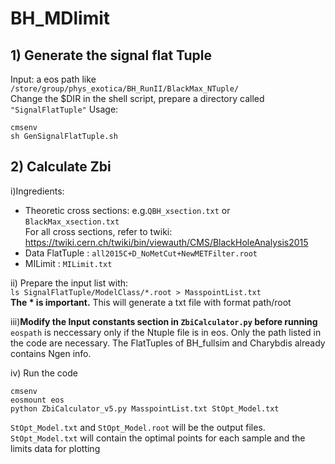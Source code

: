 # BH_MDlimit
## 1) Generate the signal flat Tuple
Input: a eos path like `/store/group/phys_exotica/BH_RunII/BlackMax_NTuple/`  
Change the $DIR in the shell script, prepare a directory called `"SignalFlatTuple"`
Usage:  
```
cmsenv  
sh GenSignalFlatTuple.sh
```

## 2) Calculate Zbi
i)Ingredients:
* Theoretic cross sections: e.g.`QBH_xsection.txt` or `BlackMax_xsection.txt`  
  For all cross sections, refer to twiki:  
  https://twiki.cern.ch/twiki/bin/viewauth/CMS/BlackHoleAnalysis2015
* Data FlatTuple          : `all2015C+D_NoMetCut+NewMETFilter.root`
* MILimit                 : `MILimit.txt`  

ii) Prepare the input list with:  
`ls SignalFlatTuple/ModelClass/*.root > MasspointList.txt`  
**The * is important.** This will generate a txt file with format path/root 

iii)**Modify the Input constants section in `ZbiCalculator.py` before running**
`eospath` is neccessary only if the Ntuple file is in eos. Only the path listed in the code are necessary. 
The FlatTuples of BH_fullsim and Charybdis already contains Ngen info.

iv) Run the code 
```
cmsenv  
eosmount eos
python ZbiCalculator_v5.py MasspointList.txt StOpt_Model.txt
``` 
`StOpt_Model.txt` and `StOpt_Model.root` will be the output files. 
`StOpt_Model.txt` will contain the optimal points for each sample and the limits data for plotting



